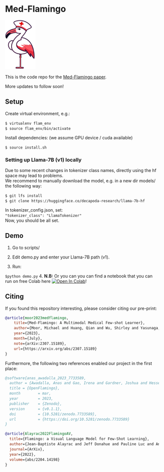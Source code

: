 # Med-Flamingo  

<img src="img/logo.png" width="100">

This is the code repo for the [Med-Flamingo paper](https://arxiv.org/abs/2307.15189).

More updates to follow soon! 



## Setup  

Create virtual environment, e.g.:  

```$ virtualenv flam_env```  
```$ source flam_env/bin/activate```  

Install dependencies: (we assume GPU device / cuda available) 

```$ source install.sh```  


### Setting up Llama-7B (v1) locally  

Due to some recent changes in tokenizer class names, directly using the hf space may lead to problems.  
We recommend to manually download the model, e.g. in a new dir models/ the following way:  

```$ git lfs install```  
```$ git clone https://huggingface.co/decapoda-research/llama-7b-hf```  

In tokenizer_config.json, set:  
```"tokenizer_class": "LlamaTokenizer"```  
Now, you should be all set.

## Demo  

1. Go to scripts/   

2. Edit demo.py and enter your Llama-7B path (v1).  

3. Run:

```$python demo.py``` 
4. **N.B:** Or you can you can find a notebook that you can run on free Colab here  [![Open In Colab](https://colab.research.google.com/assets/colab-badge.svg)](https://colab.research.google.com/github/Abir196/med-flamingo/blob/master/notebooks/Med_Flamingo_on_free_Colab.ipynb)!


## Citing  


If you found this repository interesting, please consider citing our pre-print:  

```bibtex
@article{moor2023medflamingo,
    title={Med-Flamingo: A Multimodal Medical Few-shot Learner},
    author={Moor, Michael and Huang, Qian and Wu, Shirley and Yasunaga, Michihiro and Zakka, Cyril and Dalmia, Yash and Reis, Eduardo Pontes and Rajpurkar, Pranav and Leskovec, Jure},
    year={2023},
    month={July},
    note={arXiv:2307.15189},
    url={https://arxiv.org/abs/2307.15189}
}  
```

Furthermore, the following two references enabled our project in the first place:  

```bibtex
@software{anas_awadalla_2023_7733589,
  author = {Awadalla, Anas and Gao, Irena and Gardner, Joshua and Hessel, Jack and Hanafy, Yusuf and Zhu, Wanrong and Marathe, Kalyani and Bitton, Yonatan and Gadre, Samir and Jitsev, Jenia and Kornblith, Simon and Koh, Pang Wei and Ilharco, Gabriel and Wortsman, Mitchell and Schmidt, Ludwig},
  title = {OpenFlamingo},
  month        = mar,
  year         = 2023,
  publisher    = {Zenodo},
  version      = {v0.1.1},
  doi          = {10.5281/zenodo.7733589},
  url          = {https://doi.org/10.5281/zenodo.7733589}
}
```

```bibtex
@article{Alayrac2022FlamingoAV,
  title={Flamingo: a Visual Language Model for Few-Shot Learning},
  author={Jean-Baptiste Alayrac and Jeff Donahue and Pauline Luc and Antoine Miech and Iain Barr and Yana Hasson and Karel Lenc and Arthur Mensch and Katie Millican and Malcolm Reynolds and Roman Ring and Eliza Rutherford and Serkan Cabi and Tengda Han and Zhitao Gong and Sina Samangooei and Marianne Monteiro and Jacob Menick and Sebastian Borgeaud and Andy Brock and Aida Nematzadeh and Sahand Sharifzadeh and Mikolaj Binkowski and Ricardo Barreira and Oriol Vinyals and Andrew Zisserman and Karen Simonyan},
  journal={ArXiv},
  year={2022},
  volume={abs/2204.14198}
}
```











 
